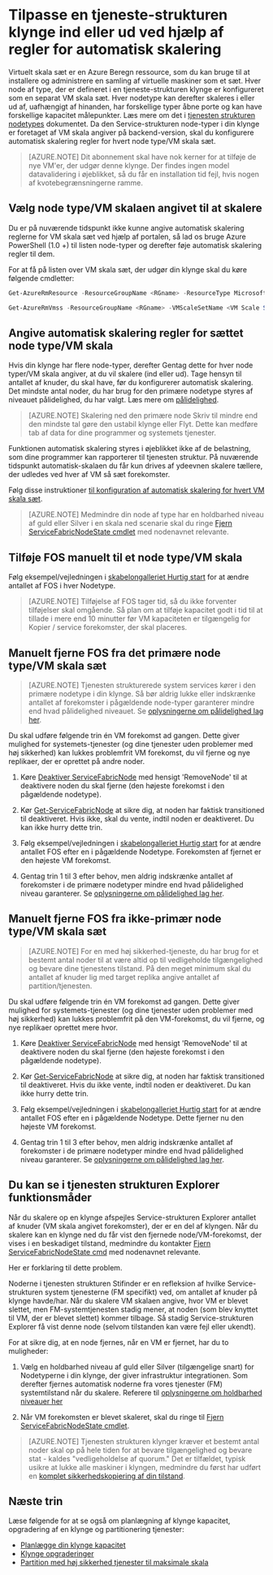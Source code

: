 <properties
   pageTitle="Tilpasse en tjeneste-strukturen klynge ind eller ud | Microsoft Azure"
   description="Tilpasse en tjeneste-strukturen klynge ind eller ud til at matche behov ved at angive automatisk skalering regler for hvert node type/VM skala sæt. Tilføje eller fjerne noder til en tjeneste-strukturen klynge"
   services="service-fabric"
   documentationCenter=".net"
   authors="ChackDan"
   manager="timlt"
   editor=""/>

<tags
   ms.service="service-fabric"
   ms.devlang="dotnet"
   ms.topic="article"
   ms.tgt_pltfrm="na"
   ms.workload="na"
   ms.date="09/09/2016"
   ms.author="chackdan"/>


# <a name="scale-a-service-fabric-cluster-in-or-out-using-auto-scale-rules"></a>Tilpasse en tjeneste-strukturen klynge ind eller ud ved hjælp af regler for automatisk skalering

Virtuelt skala sæt er en Azure Beregn ressource, som du kan bruge til at installere og administrere en samling af virtuelle maskiner som et sæt. Hver node af type, der er defineret i en tjeneste-strukturen klynge er konfigureret som en separat VM skala sæt. Hver nodetype kan derefter skaleres i eller ud af, uafhængigt af hinanden, har forskellige typer åbne porte og kan have forskellige kapacitet målepunkter. Læs mere om det i [tjenesten strukturen nodetypes](service-fabric-cluster-nodetypes.md) dokumentet. Da den Service-strukturen node-typer i din klynge er foretaget af VM skala angiver på backend-version, skal du konfigurere automatisk skalering regler for hvert node type/VM skala sæt.

>[AZURE.NOTE] Dit abonnement skal have nok kerner for at tilføje de nye VM'er, der udgør denne klynge. Der findes ingen model datavalidering i øjeblikket, så du får en installation tid fejl, hvis nogen af kvotebegrænsningerne ramme.

## <a name="choose-the-node-typevm-scale-set-to-scale"></a>Vælg node type/VM skalaen angivet til at skalere

Du er på nuværende tidspunkt ikke kunne angive automatisk skalering reglerne for VM skala sæt ved hjælp af portalen, så lad os bruge Azure PowerShell (1.0 +) til listen node-typer og derefter føje automatisk skalering regler til dem.

For at få på listen over VM skala sæt, der udgør din klynge skal du køre følgende cmdletter:

```powershell
Get-AzureRmResource -ResourceGroupName <RGname> -ResourceType Microsoft.Compute/VirtualMachineScaleSets

Get-AzureRmVmss -ResourceGroupName <RGname> -VMScaleSetName <VM Scale Set name>
```

## <a name="set-auto-scale-rules-for-the-node-typevm-scale-set"></a>Angive automatisk skalering regler for sættet node type/VM skala

Hvis din klynge har flere node-typer, derefter Gentag dette for hver node typer/VM skala angiver, at du vil skalere (ind eller ud). Tage hensyn til antallet af knuder, du skal have, før du konfigurerer automatisk skalering. Det mindste antal noder, du har brug for den primære nodetype styres af niveauet pålidelighed, du har valgt. Læs mere om [pålidelighed](service-fabric-cluster-capacity.md).

>[AZURE.NOTE]  Skalering ned den primære node Skriv til mindre end den mindste tal gøre den ustabil klynge eller Flyt. Dette kan medføre tab af data for dine programmer og systemets tjenester.

Funktionen automatisk skalering styres i øjeblikket ikke af de belastning, som dine programmer kan rapporterer til tjenesten struktur. På nuværende tidspunkt automatisk-skalaen du får kun drives af ydeevnen skalere tællere, der udledes ved hver af VM så sæt forekomster.  

Følg disse instruktioner [til konfiguration af automatisk skalering for hvert VM skala sæt](../virtual-machine-scale-sets/virtual-machine-scale-sets-autoscale-overview.md).

>[AZURE.NOTE] Medmindre din node af type har en holdbarhed niveau af guld eller Silver i en skala ned scenarie skal du ringe [Fjern ServiceFabricNodeState cmdlet](https://msdn.microsoft.com/library/azure/mt125993.aspx) med nodenavnet relevante.

## <a name="manually-add-vms-to-a-node-typevm-scale-set"></a>Tilføje FOS manuelt til et node type/VM skala

Følg eksempel/vejledningen i [skabelongalleriet Hurtig start](https://github.com/Azure/azure-quickstart-templates/tree/master/201-vmss-scale-existing) for at ændre antallet af FOS i hver Nodetype. 

>[AZURE.NOTE] Tilføjelse af FOS tager tid, så du ikke forventer tilføjelser skal omgående. Så plan om at tilføje kapacitet godt i tid til at tillade i mere end 10 minutter før VM kapaciteten er tilgængelig for Kopier / service forekomster, der skal placeres.

## <a name="manually-remove-vms-from-the-primary-node-typevm-scale-set"></a>Manuelt fjerne FOS fra det primære node type/VM skala sæt

>[AZURE.NOTE] Tjenesten strukturerede system services kører i den primære nodetype i din klynge. Så bør aldrig lukke eller indskrænke antallet af forekomster i pågældende node-typer garanterer mindre end hvad pålidelighed niveauet. Se [oplysningerne om pålidelighed lag her](service-fabric-cluster-capacity.md). 

Du skal udføre følgende trin én VM forekomst ad gangen. Dette giver mulighed for systemets-tjenester (og dine tjenester uden problemer med høj sikkerhed) kan lukkes problemfrit VM forekomst, du vil fjerne og nye replikaer, der er oprettet på andre noder.

1. Køre [Deaktiver ServiceFabricNode](https://msdn.microsoft.com/library/mt125852.aspx) med hensigt 'RemoveNode' til at deaktivere noden du skal fjerne (den højeste forekomst i den pågældende nodetype).

2. Kør [Get-ServiceFabricNode](https://msdn.microsoft.com/library/mt125856.aspx) at sikre dig, at noden har faktisk transitioned til deaktiveret. Hvis ikke, skal du vente, indtil noden er deaktiveret. Du kan ikke hurry dette trin.

2. Følg eksempel/vejledningen i [skabelongalleriet Hurtig start](https://github.com/Azure/azure-quickstart-templates/tree/master/201-vmss-scale-existing) for at ændre antallet FOS efter en i pågældende Nodetype. Forekomsten af fjernet er den højeste VM forekomst. 

3. Gentag trin 1 til 3 efter behov, men aldrig indskrænke antallet af forekomster i de primære nodetyper mindre end hvad pålidelighed niveau garanterer. Se [oplysningerne om pålidelighed lag her](service-fabric-cluster-capacity.md). 

## <a name="manually-remove-vms-from-the-non-primary-node-typevm-scale-set"></a>Manuelt fjerne FOS fra ikke-primær node type/VM skala sæt

>[AZURE.NOTE] For en med høj sikkerhed-tjeneste, du har brug for et bestemt antal noder til at være altid op til vedligeholde tilgængelighed og bevare dine tjenestens tilstand. På den meget minimum skal du antallet af knuder lig med target replika angive antallet af partition/tjenesten. 

Du skal udføre følgende trin én VM forekomst ad gangen. Dette giver mulighed for systemets-tjenester (og dine tjenester uden problemer med høj sikkerhed) kan lukkes problemfrit på den VM-forekomst, du vil fjerne, og nye replikaer oprettet mere hvor.

1. Køre [Deaktiver ServiceFabricNode](https://msdn.microsoft.com/library/mt125852.aspx) med hensigt 'RemoveNode' til at deaktivere noden du skal fjerne (den højeste forekomst i den pågældende nodetype).

2. Kør [Get-ServiceFabricNode](https://msdn.microsoft.com/library/mt125856.aspx) at sikre dig, at noden har faktisk transitioned til deaktiveret. Hvis du ikke vente, indtil noden er deaktiveret. Du kan ikke hurry dette trin.

2. Følg eksempel/vejledningen i [skabelongalleriet Hurtig start](https://github.com/Azure/azure-quickstart-templates/tree/master/201-vmss-scale-existing) for at ændre antallet FOS efter en i pågældende Nodetype. Dette fjerner nu den højeste VM forekomst. 

3. Gentag trin 1 til 3 efter behov, men aldrig indskrænke antallet af forekomster i de primære nodetyper mindre end hvad pålidelighed niveau garanterer. Se [oplysningerne om pålidelighed lag her](service-fabric-cluster-capacity.md).

## <a name="behaviors-you-may-observe-in-service-fabric-explorer"></a>Du kan se i tjenesten strukturen Explorer funktionsmåder

Når du skalere op en klynge afspejles Service-strukturen Explorer antallet af knuder (VM skala angivet forekomster), der er en del af klyngen.  Når du skalere kan en klynge ned du får vist den fjernede node/VM-forekomst, der vises i en beskadiget tilstand, medmindre du kontakter [Fjern ServiceFabricNodeState cmd](https://msdn.microsoft.com/library/mt125993.aspx) med nodenavnet relevante.   

Her er forklaring til dette problem.

Noderne i tjenesten strukturen Stifinder er en refleksion af hvilke Service-strukturen system tjenesterne (FM specifikt) ved, om antallet af knuder på klynge havde/har. Når du skalere VM skalaen angive, hvor VM er blevet slettet, men FM-systemtjenesten stadig mener, at noden (som blev knyttet til VM, der er blevet slettet) kommer tilbage. Så stadig Service-strukturen Explorer få vist denne node (selvom tilstanden kan være fejl eller ukendt).

For at sikre dig, at en node fjernes, når en VM er fjernet, har du to muligheder:

1) Vælg en holdbarhed niveau af guld eller Silver (tilgængelige snart) for Nodetyperne i din klynge, der giver infrastruktur integrationen. Som derefter fjernes automatisk noderne fra vores tjenester (FM) systemtilstand når du skalere.
Referere til [oplysningerne om holdbarhed niveauer her](service-fabric-cluster-capacity.md)

2) Når VM forekomsten er blevet skaleret, skal du ringe til [Fjern ServiceFabricNodeState cmdlet](https://msdn.microsoft.com/library/mt125993.aspx).

>[AZURE.NOTE] Tjenesten strukturen klynger kræver et bestemt antal noder skal op på hele tiden for at bevare tilgængelighed og bevare stat - kaldes "vedligeholdelse af quorum." Det er tilfældet, typisk usikre at lukke alle maskiner i klyngen, medmindre du først har udført en [komplet sikkerhedskopiering af din tilstand](service-fabric-reliable-services-backup-restore.md).

## <a name="next-steps"></a>Næste trin
Læse følgende for at se også om planlægning af klynge kapacitet, opgradering af en klynge og partitionering tjenester:

- [Planlægge din klynge kapacitet](service-fabric-cluster-capacity.md)
- [Klynge opgraderinger](service-fabric-cluster-upgrade.md)
- [Partition med høj sikkerhed tjenester til maksimale skala](service-fabric-concepts-partitioning.md)

<!--Image references-->
[BrowseServiceFabricClusterResource]: ./media/service-fabric-cluster-scale-up-down/BrowseServiceFabricClusterResource.png
[ClusterResources]: ./media/service-fabric-cluster-scale-up-down/ClusterResources.png
